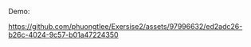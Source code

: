 
Demo:

https://github.com/phuongtlee/Exersise2/assets/97996632/ed2adc26-b26c-4024-9c57-b01a47224350

